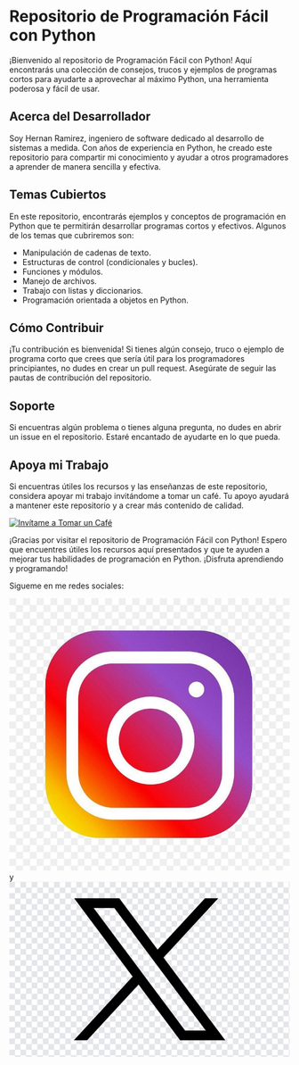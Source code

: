# Repositorio de Programación Fácil con Python

¡Bienvenido al repositorio de Programación Fácil con Python! Aquí encontrarás una colección de consejos, trucos y ejemplos de programas cortos para ayudarte a aprovechar al máximo Python, una herramienta poderosa y fácil de usar.

## Acerca del Desarrollador

Soy Hernan Ramirez, ingeniero de software dedicado al desarrollo de sistemas a medida. Con años de experiencia en Python, he creado este repositorio para compartir mi conocimiento y ayudar a otros programadores a aprender de manera sencilla y efectiva.

## Temas Cubiertos

En este repositorio, encontrarás ejemplos y conceptos de programación en Python que te permitirán desarrollar programas cortos y efectivos. Algunos de los temas que cubriremos son:

- Manipulación de cadenas de texto.
- Estructuras de control (condicionales y bucles).
- Funciones y módulos.
- Manejo de archivos.
- Trabajo con listas y diccionarios.
- Programación orientada a objetos en Python.

## Cómo Contribuir

¡Tu contribución es bienvenida! Si tienes algún consejo, truco o ejemplo de programa corto que crees que sería útil para los programadores principiantes, no dudes en crear un pull request. Asegúrate de seguir las pautas de contribución del repositorio.

## Soporte

Si encuentras algún problema o tienes alguna pregunta, no dudes en abrir un issue en el repositorio. Estaré encantado de ayudarte en lo que pueda.

## Apoya mi Trabajo

Si encuentras útiles los recursos y las enseñanzas de este repositorio, considera apoyar mi trabajo invitándome a tomar un café. Tu apoyo ayudará a mantener este repositorio y a crear más contenido de calidad.

[![Invítame a Tomar un Café](https://www.buymeacoffee.com/assets/img/custom_images/orange_img.png)](https://www.buymeacoffee.com/hernanramirez)

¡Gracias por visitar el repositorio de Programación Fácil con Python! Espero que encuentres útiles los recursos aquí presentados y que te ayuden a mejorar tus habilidades de programación en Python. ¡Disfruta aprendiendo y programando! 



Sigueme en me redes sociales:

[![Instagram](images/ig.jpeg)](https://www.instagram.com/hernanramirez.dev/) y [![X](images/x.jpg)](https://x.com/hernanramirez)



